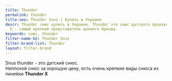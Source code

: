 ```yaml
---
title: Thunder
permalink: thunder
title-seo: Thunder Snus | Купить в Украине
descr: Thunder снюс купить в Украине. Thunder это снюс датского производства. Thunder
  X - самый крепкий представитель данного бренда.
keywords: снюс, thunder
filter-name-h2: Thunder Snus
filter-brand-list: Thunder
layout: filter-brand
---
```


Snus thunder - это датский снюс.<br>
Неплохой снюс за хорошую цену, есть очень крепкие виды снюса из линейки **Thunder X**